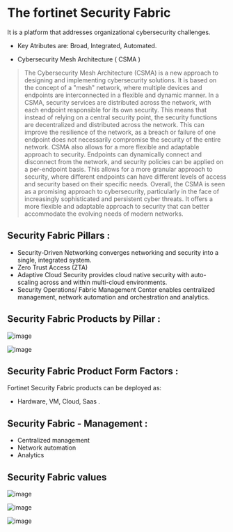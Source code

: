 
# The fortinet Security Fabric
It is a platform that addresses organizational cybersecurity challenges.
- Key Atributes are: Broad, Integrated, Automated.

- Cybersecurity Mesh Architecture ( CSMA )
> The Cybersecurity Mesh Architecture (CSMA) is a new approach to designing and implementing cybersecurity solutions. It is based on the concept of a "mesh" network, where multiple devices and endpoints are interconnected in a flexible and dynamic manner.
In a CSMA, security services are distributed across the network, with each endpoint responsible for its own security. This means that instead of relying on a central security point, the security functions are decentralized and distributed across the network. This can improve the resilience of the network, as a breach or failure of one endpoint does not necessarily compromise the security of the entire network.
CSMA also allows for a more flexible and adaptable approach to security. Endpoints can dynamically connect and disconnect from the network, and security policies can be applied on a per-endpoint basis. This allows for a more granular approach to security, where different endpoints can have different levels of access and security based on their specific needs.
Overall, the CSMA is seen as a promising approach to cybersecurity, particularly in the face of increasingly sophisticated and persistent cyber threats. It offers a more flexible and adaptable approach to security that can better accommodate the evolving needs of modern networks.



## Security Fabric Pillars :
- Security-Driven Networking converges networking and security into a single, integrated system.
- Zero Trust Access (ZTA)
- Adaptive Cloud Security provides cloud native security with auto-scaling across and within multi-cloud environments.
- Security Operations/ Fabric Management Center enables centralized management, network automation and orchestration and analytics.

## Security Fabric Products by Pillar :

![image](https://user-images.githubusercontent.com/71230412/232200961-0d356451-4435-4e8e-8cd2-525ba324825b.png)

![image](https://user-images.githubusercontent.com/71230412/232200988-81eafe77-1c17-4e7f-bef9-fbdcda6a3596.png)

## Security Fabric Product Form Factors :
Fortinet Security Fabric products can be deployed as:
- Hardware, VM, Cloud, Saas .

## Security Fabric - Management :
- Centralized management 
- Network automation
- Analytics

## Security Fabric values 

![image](https://user-images.githubusercontent.com/71230412/232201256-03c2c6dc-8fdc-4a75-92a2-cbf127f589dc.png)

![image](https://user-images.githubusercontent.com/71230412/232201490-1fa26aeb-93d4-48fb-93da-2dd15e207f41.png)

![image](https://user-images.githubusercontent.com/71230412/232201709-915ba7f7-8933-479c-b9b0-f40878323011.png)


